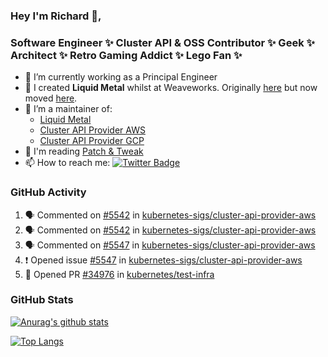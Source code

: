 ### Hey I'm Richard 👋, 

<h3 align="left">Software Engineer ✨ Cluster API & OSS Contributor ✨ Geek ✨ Architect ✨ Retro Gaming Addict ✨ Lego Fan ✨</h3>

- 🔭 I’m currently working as a Principal Engineer
- 📯 I created **Liquid Metal** whilst at Weaveworks. Originally [here](https://github.com/weaveworks-liquidmetal) but now moved [here](https://github.com/liquidmetal-dev).
- 👯 I’m a maintainer of:
  -  [Liquid Metal](https://github.com/liquidmetal-dev)
  -  [Cluster API Provider AWS](https://github.com/kubernetes-sigs/cluster-api-provider-aws)
  -  [Cluster API Provider GCP](https://github.com/kubernetes-sigs/cluster-api-provider-gcp)
- 💬 I'm reading [Patch & Tweak](https://bjooks.com/products/patch-tweak-exploring-modular-synthesis)
- 📫 How to reach me: [![Twitter Badge](https://img.shields.io/badge/-@fruit_case-00acee?style=flat&logo=Twitter&logoColor=white)](https://twitter.com/intent/follow?screen_name=fruit_case "Follow on Twitter")

### GitHub Activity 

<!--START_SECTION:activity-->
1. 🗣 Commented on [#5542](https://github.com/kubernetes-sigs/cluster-api-provider-aws/pull/5542#issuecomment-2966597840) in [kubernetes-sigs/cluster-api-provider-aws](https://github.com/kubernetes-sigs/cluster-api-provider-aws)
2. 🗣 Commented on [#5542](https://github.com/kubernetes-sigs/cluster-api-provider-aws/pull/5542#issuecomment-2966594202) in [kubernetes-sigs/cluster-api-provider-aws](https://github.com/kubernetes-sigs/cluster-api-provider-aws)
3. 🗣 Commented on [#5547](https://github.com/kubernetes-sigs/cluster-api-provider-aws/issues/5547#issuecomment-2965696675) in [kubernetes-sigs/cluster-api-provider-aws](https://github.com/kubernetes-sigs/cluster-api-provider-aws)
4. ❗ Opened issue [#5547](https://github.com/kubernetes-sigs/cluster-api-provider-aws/issues/5547) in [kubernetes-sigs/cluster-api-provider-aws](https://github.com/kubernetes-sigs/cluster-api-provider-aws)
5. 💪 Opened PR [#34976](https://github.com/kubernetes/test-infra/pull/34976) in [kubernetes/test-infra](https://github.com/kubernetes/test-infra)
<!--END_SECTION:activity-->

### GitHub Stats

[![Anurag's github stats](https://github-readme-stats.vercel.app/api?username=richardcase&count_private=true&show_icons=true)](https://github.com/anuraghazra/github-readme-stats)

[![Top Langs](https://github-readme-stats.vercel.app/api/top-langs/?username=richardcase&hide=html&layout=compact)](https://github.com/anuraghazra/github-readme-stats)
